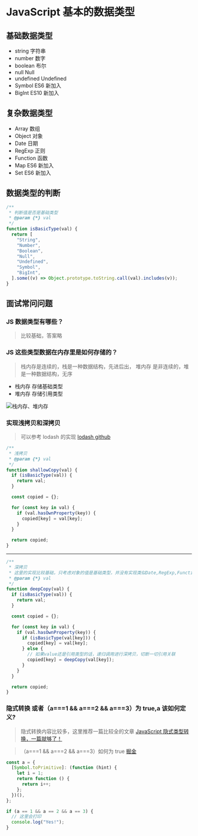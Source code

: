 # JavaScript 基本的数据类型

## 基础数据类型

- string 字符串
- number 数字
- boolean 布尔
- null Null
- undefined Undefined
- Symbol ES6 新加入
- BigInt ES10 新加入

## 复杂数据类型

- Array 数组
- Object 对象
- Date 日期
- RegExp 正则
- Function 函数
- Map ES6 新加入
- Set ES6 新加入

## 数据类型的判断

```javascript
/**
 * 判断值是否是基础类型
 * @param {*} val
 */
function isBasicType(val) {
  return [
    "String",
    "Number",
    "Boolean",
    "Null",
    "Undefined",
    "Symbol",
    "BigInt",
  ].some((v) => Object.prototype.toString.call(val).includes(v));
}
```

## 面试常问问题

### JS 数据类型有哪些？

> 比较基础，答案略

### JS 这些类型数据在内存里是如何存储的？

> 栈内存是连续的，栈是一种数据结构，先进后出，
> 堆内存 是非连续的，堆是一种数据结构，无序

- 栈内存 存储基础类型
- 堆内存 存储引用类型

![栈内存、堆内存](https://pic2.zhimg.com/v2-5653d1ad171834da53a75a2189f4b2e1_1440w.jpg?source=172ae18b)

### 实现浅拷贝和深拷贝

> 可以参考 lodash 的实现 [lodash github](https://github.com/lodash/lodash/blob/master/cloneDeep.js)

```javascript
/**
 * 浅拷贝
 * @param {*} val
 */
function shallowCopy(val) {
  if (isBasicType(val)) {
    return val;
  }

  const copied = {};

  for (const key in val) {
    if (val.hasOwnProperty(key)) {
      copied[key] = val[key];
    }
  }

  return copied;
}
```

---

```javascript
/**
 * 深拷贝
 * 这里的实现比较基础，只考虑对象的值是基础类型，并没有实现类似Date,RegExp,Function等类型的值
 * @param {*} val
 */
function deepCopy(val) {
  if (isBasicType(val)) {
    return val;
  }

  const copied = {};

  for (const key in val) {
    if (val.hasOwnProperty(key)) {
      if (isBasicType(val[key])) {
        copied[key] = val[key];
      } else {
        // 如果value还是引用类型的话，递归调用进行深拷贝，切断一切引用关联
        copied[key] = deepCopy(val[key]);
      }
    }
  }

  return copied;
}
```

### 隐式转换 或者（a===1 && a===2 && a===3）为 true,a 该如何定义?

> 隐式转换内容比较多，这里推荐一篇比较全的文章 [JavaScript 隐式类型转换，一篇就够了！](https://chinese.freecodecamp.org/news/javascript-implicit-type-conversion/#--1)

> （a===1 && a===2 && a===3）如何为 true [掘金](https://juejin.cn/post/6844903854174109710#heading-14)

```javascript
const a = {
  [Symbol.toPrimitive]: (function (hint) {
    let i = 1;
    return function () {
      return i++;
    };
  })(),
};

if (a == 1 && a == 2 && a == 3) {
  // 这里会打印
  console.log("Yes!");
}
```

